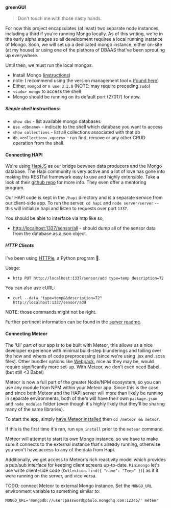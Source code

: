 #### greenGUI

> Don't touch me with those nasty hands.

For now this project encapsulates (at least) two separate node instances, including
a third if you're running Mongo locally. As of this writing, we're in the early
alpha stages so all development requires a local running instance of Mongo. Soon,
we will set up a dedicated mongo instance, either on-site (at my house) or using
one of the plethora of DBAAS that've been sprouting up everywhere.

Until then, we must run the local mongos.

- Install Mongo ([instructions](https://docs.mongodb.com/manual/installation/#tutorials))
- note: I recommend using the version management tool `m` ([found here](https://github.com/aheckmann/m))
- Either, `mongod` or `m use 3.2.0` (NOTE: may require preceding `sudo`)
- `<sudo> mongo` to access the shell
- Mongo should be running on its default port (27017) for now.

##### Simple shell instructions:

- `show dbs` - list available mongo databases
- `use <dbname>` - indicate to the shell which database you want to access
- `show collections` - list all collections associated with that db
- `db.<collection>.<query>` - run find, remove or any other CRUD operation from the shell.

#### Connecting HAPI

We're using [HapiJS](http://hapijs.com/) as our bridge between data producers and
the Mongo database. The Hapi community is very active and a lot of love has gone into
making this RESTful framework easy to use and highly extensible. Take a look at their
[github repo](https://github.com/hapijs/hapi) for more info. They even offer a mentoring program.

Our HAPI code is kept in the `/hapi` directory and is a separate service from our client-side app.
To run the server, `cd hapi` and `node server/server` -- this will initialize hapi
and listen to requests over port `1337`.

You should be able to interface via http like so,
- [http://localhost:1337/sensor/all](http://localhost:1337/sensor/all) - should dump all
of the sensor data from the database as a json object.

##### HTTP Clients

I've been using [HTTPie](https://github.com/jkbrzt/httpie), a Python program :snake:.

Usage:
- `http PUT http://localhost:1337/sensor/add type=temp description=72`

You can also use cURL:
- `curl --data "type=temp&&description=72" http://localhost:1337/sensor/add`

NOTE: those commands might not be right.

Further pertinent information can be found in the
[server readme](https://github.com/GreenfinityFarms/green_gui/tree/master/hapi/server/readme.md).

#### Connecting Meteor

The 'UI' part of our app is to be built with Meteor, this allows us a nice developer
experience with minimal build-step blunderings and toiling over the how and whens
of code preprocessing (since we're using .jsx and .scss files). Other bundler options
like [Webpack](https://webpack.github.io/), nice as they may be, would require significantly
more set-up. With Meteor, we don't even need Babel. (but still <3 Babel)

Meteor is now a full part of the greater Node/NPM ecosystem, so you can use any module
from NPM within your Meteor app. Since this is the case, and since both Meteor and the
HAPI server will more than likely be running in separate environments, both of them
will have their own `package.json` and `node_modules` folder (even though it's highly likely
that they'll be sharing many of the same libraries).

To start the app, simply [have Meteor installed](https://www.meteor.com/install) then `cd /meteor && meteor`.

If this is the first time it's ran, run `npm install` prior to the `meteor` command.

Meteor will attempt to start its own Mongo instance, so we have to make sure it connects
to the external instance that's already running, otherwise you won't have access to any of
the data from Hapi.

Additionally, we get access to Meteor's rich reactivity model which provides a pub/sub
interface for keeping client screens up-to-date. `Minimongo` let's use write client-side
code (`Collection.find({ "name": "Temp" })`) as if it were running on the server, and vice versa.

TODO: connect Meteor to external Mongo instance. Set the `MONGO_URL` environment variable to
something similar to:

`MONGO_URL='mongodb://user:password@paulo.mongohq.com:12345/' meteor`
